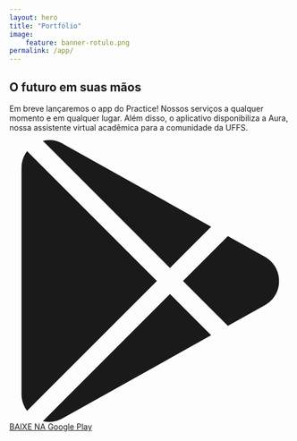 ```yaml
---
layout: hero
title: "Portfólio"
image:
    feature: banner-rotulo.png
permalink: /app/
---
```


<section class="absolute left-1/2 top-48">
    <div class="mobile-wrapper">
        <div class="mobile">
            <div class="photo"></div>
            <div class="screen"></div>
        </div>
    </div>
</section>

<section class="text-gray-600 body-font pt-96">
    <div class="container mx-auto flex flex-col justify-center items-center">
        <div class="w-full md:w-2/3 flex flex-col mb-16 items-center text-center">
            <h1 class="title-font sm:text-4xl text-3xl mb-4 font-medium text-gray-900">O futuro em suas mãos</h1>
            <p class="mb-8 leading-relaxed">Em breve lançaremos o app do Practice! Nossos serviços a qualquer momento e em qualquer lugar. Além disso, o aplicativo disponibiliza a Aura, nossa assistente virtual acadêmica para a comunidade da UFFS.</p>
            <div class="flex">
                <a href="https://play.google.com/store/apps/details?id=cc.uffs.practice" class="hidden bg-gray-100 inline-flex py-3 px-5 rounded-lg items-center hover:bg-gray-200 focus:outline-none">
                    <svg xmlns="http://www.w3.org/2000/svg" fill="currentColor" class="w-6 h-6" viewBox="0 0 512 512">
                        <path d="M99.617 8.057a50.191 50.191 0 00-38.815-6.713l230.932 230.933 74.846-74.846L99.617 8.057zM32.139 20.116c-6.441 8.563-10.148 19.077-10.148 30.199v411.358c0 11.123 3.708 21.636 10.148 30.199l235.877-235.877L32.139 20.116zM464.261 212.087l-67.266-37.637-81.544 81.544 81.548 81.548 67.273-37.64c16.117-9.03 25.738-25.442 25.738-43.908s-9.621-34.877-25.749-43.907zM291.733 279.711L60.815 510.629c3.786.891 7.639 1.371 11.492 1.371a50.275 50.275 0 0027.31-8.07l266.965-149.372-74.849-74.847z"></path>
                    </svg>
                    <span class="ml-4 flex items-start flex-col leading-none">
                        <span class="text-xs text-gray-600 mb-1">BAIXE NA</span>
                        <span class="title-font font-medium">Google Play</span>
                    </span>
                </a>
            </div>
        </div>
    </div>
</section>
